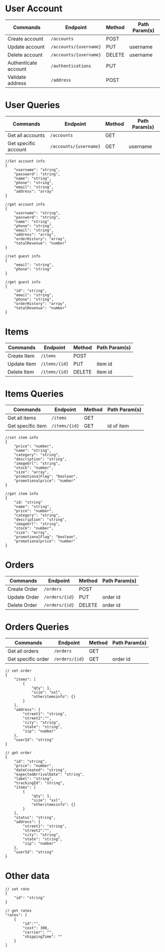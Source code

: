 # User Account

| Commands      | Endpoint  | Method  | Path Param(s)
| ------------- |---------------| ------| ------|
| Create account | `/accounts` | POST |  |
| Update account | `/accounts/{username}` | PUT | username |
| Delete account | `/accounts/{username}` | DELETE | username |
| Authenticate account | `/authentications` | PUT |  |
| Validate address | `/address` | POST |  |


# User Queries
| Commands      | Endpoint  | Method  | Path Param(s)
| ------------- |---------------| ------| ------|
| Get all accounts | `/accounts` | GET |  |
| Get specific account | `/accounts/{username}` | GET | username |

```
//Set account info
{
    "username": "string",
    "password": "string",
    "name": "string",
    "phone": "string",
    "email": "string",
    "address": "array"
}
 
//get account info
{
    "username": "string",
    "password": "string",
    "name": "string",
    "phone": "string",
    "email": "string",
    "address": "array",
    "orderHistory": "array",
    "totalRevenue": "number"
}

//set guest info
{
    "email": "string",
    "phone": "string"
}
 
//get guest info
{
    "id": "string",
    "email": "string",
    "phone": "string",
    "orderHistory": "array",
    "totalRevenua": "number"
}
```

# Items
| Commands      | Endpoint  | Method  | Path Param(s)
| ------------- |---------------| ------| ------|
| Create Item | `/items` | POST |  |
| Update Item | `/items/{id}` | PUT | item id |
| Delete Item | `/items/{id}` | DELETE | item id |

# Items Queries
| Commands      | Endpoint  | Method  | Path Param(s)
| ------------- |---------------| ------| ------|
| Get all items | `/items` | GET |  |
| Get specific item | `/items/{id}` | GET | id of item |

``` 
//set item info
{
    "price": "number",
    "name": "string",
    "category": "string",
    "description": "string",
    "imageUrl": "string",
    "stock": "number",
    "size": "array",
    "promotionalFlag": "boolean",
    "promotionalprice": "number"
}
 
//get item info
{
    "id: "string"
    "name": "string",
    "price": "number",
    "category": "string",
    "description": "string",
    "imageUrl": "string",
    "stock": "number",
    "size": "array",
    "promotionalFlag": "boolean",
    "promotionalprice": "number"
}
```

# Orders
| Commands      | Endpoint  | Method  | Path Param(s)
| ------------- |---------------| ------| ------|
| Create Order | `/orders` | POST |  |
| Update Order | `/orders/{id}` | PUT | order id |
| Delete Order | `/orders/{id}` | DELETE | order id |

# Orders Queries
| Commands      | Endpoint  | Method  | Path Param(s)
| ------------- |-------------| -----| -----|
| Get all orders | `/orders` | GET |  |
| Get specific order | `/orders/{id}` | GET | order id |


``` 
// set order
{
    "items": [
        {
            "qty": 1,
            "size": "xxl",
            "otheritemsinfo": {}
        }
    ],
    "address": {
        "street1": "string",
        "street2":"",
        "city": "string",
        "state": "string",
        "zip": "number"
    },
    "userId": "string"
}

// get order
{
    "id": "string",
    "price": "number",
    "dateCreated": "string",
    "expectedArrivalDate": "string",
    "label": "string",
    "trackingId": "string",
    "items": [
        {
            "qty": 1,
            "size": "xxl",
            "otheritemsinfo": {}
        }
    ],
    "status": "string",
    "address": {
        "street1": "string",
        "street2":"",
        "city": "string",
        "state": "string",
        "zip": "number"
    },
    "userId": "string"
}
```

# Other data
```
// set rate 
{
    "id": "string"
}

// get rates
"rates": [
    {
        "id":"",
        "cost": 300,
        "carrier": "",
        "shippingTime": ""
    }
]
```
